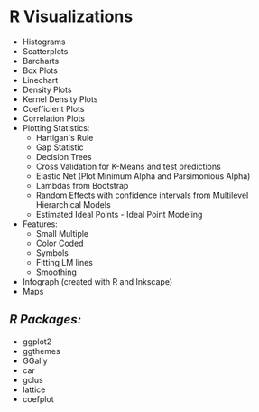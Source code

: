 # **R Visualizations**

   * Histograms
   * Scatterplots
   * Barcharts
   * Box Plots
   * Linechart
   * Density Plots
   * Kernel Density Plots
   * Coefficient Plots
   * Correlation Plots
   * Plotting Statistics: 
      * Hartigan's Rule
      * Gap Statistic
      * Decision Trees
      * Cross Validation for K-Means and test predictions
      * Elastic Net (Plot Minimum Alpha and Parsimonious Alpha)
      * Lambdas from Bootstrap
      * Random Effects with confidence intervals from Multilevel Hierarchical Models
      * Estimated Ideal Points - Ideal Point Modeling 
   * Features:
      * Small Multiple
      * Color Coded
      * Symbols
      * Fitting LM lines
      * Smoothing 
   * Infograph (created with R and Inkscape)
   * Maps

## *R Packages:*

   * ggplot2
   * ggthemes
   * GGally
   * car
   * gclus
   * lattice
   * coefplot
